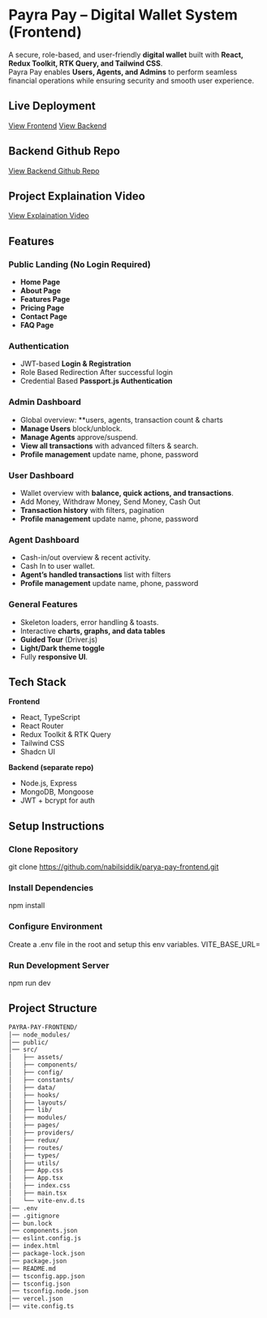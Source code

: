 # Payra Pay – Digital Wallet System (Frontend)

A secure, role-based, and user-friendly **digital wallet** built with **React, Redux Toolkit, RTK Query, and Tailwind CSS**.  
Payra Pay enables **Users, Agents, and Admins** to perform seamless financial operations while ensuring security and smooth user experience.  


## Live Deployment
[View Frontend](https://parya-pay-frontend.vercel.app)
[View Backend](https://payra-pay-backend.vercel.app)

## Backend Github Repo
[View Backend Github Repo](https://github.com/nabilsiddik/payra-pay-backend)

## Project Explaination Video
[View Explaination Video](https://www.youtube.com/@Code-With-Nabil)


## Features

### Public Landing (No Login Required)
- **Home Page** 
- **About Page** 
- **Features Page**  
- **Pricing Page** 
- **Contact Page**  
- **FAQ Page**

### Authentication
- JWT-based **Login & Registration**
- Role Based Redirection After successful login
- Credential Based **Passport.js Authentication**

### Admin Dashboard
- Global overview: **users, agents, transaction count & charts
- **Manage Users** block/unblock.  
- **Manage Agents** approve/suspend.  
- **View all transactions** with advanced filters & search.   
- **Profile management** update name, phone, password

### User Dashboard
- Wallet overview with **balance, quick actions, and transactions**.  
- Add Money, Withdraw Money, Send Money, Cash Out  
- **Transaction history** with filters, pagination 
- **Profile management** update name, phone, password

### Agent Dashboard
- Cash-in/out overview & recent activity.  
- Cash In to user wallet.  
- **Agent’s handled transactions** list with filters  
- **Profile management** update name, phone, password

### General Features 
- Skeleton loaders, error handling & toasts.   
- Interactive **charts, graphs, and data tables**  
- **Guided Tour** (Driver.js)  
- **Light/Dark theme toggle** 
- Fully **responsive UI**.


## Tech Stack

**Frontend**
- React, TypeScript  
- React Router  
- Redux Toolkit & RTK Query  
- Tailwind CSS  
- Shadcn UI  

**Backend (separate repo)**
- Node.js, Express  
- MongoDB, Mongoose  
- JWT + bcrypt for auth  


## Setup Instructions

### Clone Repository
git clone https://github.com/nabilsiddik/parya-pay-frontend.git

### Install Dependencies
npm install

### Configure Environment
Create a .env file in the root and setup this env variables.
VITE_BASE_URL=

### Run Development Server
npm run dev


## Project Structure

```bash
PAYRA-PAY-FRONTEND/
│── node_modules/
│── public/
│── src/
│   ├── assets/      
│   ├── components/    
│   ├── config/        
│   ├── constants/     
│   ├── data/          
│   ├── hooks/         
│   ├── layouts/      
│   ├── lib/           
│   ├── modules/       
│   ├── pages/       
│   ├── providers/    
│   ├── redux/         
│   ├── routes/       
│   ├── types/      
│   ├── utils/        
│   ├── App.css
│   ├── App.tsx
│   ├── index.css
│   ├── main.tsx
│   └── vite-env.d.ts
│── .env
│── .gitignore
│── bun.lock
│── components.json
│── eslint.config.js
│── index.html
│── package-lock.json
│── package.json
│── README.md
│── tsconfig.app.json
│── tsconfig.json
│── tsconfig.node.json
│── vercel.json
│── vite.config.ts
